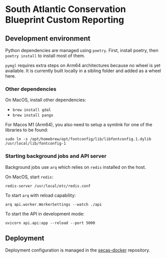 # South Atlantic Conservation Blueprint Custom Reporting

## Development environment

Python dependencies are managed using `poetry`. First, install poetry, then
`poetry install` to install most of them.

`pymgl` requires extra steps on Arm64 architectures because no wheel is yet available.
It is currently built locally in a sibling folder and added as a wheel here.

### Other dependencies

On MacOS, install other dependencies:

- `brew install gdal`
- `brew install pango`

For Macos M1 (Arm64), you also need to setup a symlink for one of the libraries
to be found:

```
sudo ln -s /opt/homebrew/opt/fontconfig/lib/libfontconfig.1.dylib /usr/local/lib/fontconfig-1
```

### Starting background jobs and API server

Background jobs use `arq` which relies on `redis` installed on the host.

On MacOS, start `redis`:

```
redis-server /usr/local/etc/redis.conf
```

To start `arq` with reload capability:

```
arq api.worker.WorkerSettings --watch ./api
```

To start the API in development mode:

```
uvicorn api.api:app --reload --port 5000
```

## Deployment

Deployment configuration is managed in the [secas-docker](https://github.com/astutespruce/secas-docker) repository.
